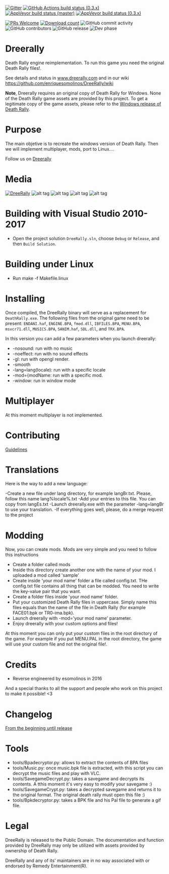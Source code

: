 [![Gitter](https://img.shields.io/gitter/room/DAVFoundation/DAV-Contributors.svg)](https://gitter.im/DreeRally-deathrally/community#)
[![GitHub Actions build status (0.3.x)](https://github.com/enriquesomolinos/DreeRally/workflows/CI/badge.svg?branch=0.3.x)](https://github.com/enriquesomolinos/DreeRally/actions?query=branch:0.3.x)
[![AppVeyor build status (master)](https://ci.appveyor.com/api/projects/status/u7idbsek3njnh648/branch/master?svg=true&passingText=master%20-%20OK&failingText=master%20-%20Fails)](https://ci.appveyor.com/project/enriquesomolinos/dreerally/branch/master)
[![AppVeyor build status (0.3.x)](https://ci.appveyor.com/api/projects/status/u7idbsek3njnh648/branch/0.3.x?svg=true&passingText=0.3.x%20-%20OK&failingText=0.3.x%20-%20Fails)](https://ci.appveyor.com/project/enriquesomolinos/dreerally/branch/0.3.x)

[![PRs Welcome](https://img.shields.io/badge/PRs-welcome-brightgreen.svg)](CONTRIBUTING.md#pull-requests)
[![Download count](https://img.shields.io/github/downloads/enriquesomolinos/dreerally/total.svg)](https://github.com/enriquesomolinos/dreerally/releases)
![GitHub commit activity](https://img.shields.io/github/commit-activity/m/enriquesomolinos/dreerally.svg)
![GitHub contributors](https://img.shields.io/github/contributors/enriquesomolinos/dreerally.svg)
![GitHub release](https://img.shields.io/github/release-pre/enriquesomolinos/dreerally.svg)
![Dev phase](https://img.shields.io/badge/devphase-sentinel-brightgreen.svg)


# Dreerally
Death Rally engine reimplementation. To run this game you need the original Death Rally files!.

See details and status in www.dreerally.com and in our wiki https://github.com/enriquesomolinos/DreeRally/wiki

**Note**, Dreerally requires an original copy of Death Rally for Windows. None of the Death Rally game assets are provided by this project. To get a legitimate copy of the game assets, please refer to the [Windows release of Death Rally](https://www.moddb.com/groups/free-software-initiative/downloads/death-rally-windows-full-version).


# Purpose
The main objetive is to recreate the windows version of Death Rally. Then we will implement multiplayer, mods, port to Linux....

Follow us on [Dreerally](http://www.dreerally.com)


# Media
[![DreeRally](https://i9.ytimg.com/vi/QhzlMt0ZB5Q/mq2.jpg?sqp=CPDMt-kF&rs=AOn4CLBQu1NINV_5aWVEq2LPoegvlnrsKw)](https://www.youtube.com/watch?v=QhzlMt0ZB5Q "DreeRally")
![alt tag](http://www.dreerally.com/wp-content/uploads/2016/12/Captura.jpg)
![alt tag](http://www.dreerally.com/wp-content/uploads/2016/12/Captura2.jpg)
![alt tag](http://www.dreerally.com/wp-content/uploads/2016/12/Captura3.jpg)
![alt tag](http://www.dreerally.com/wp-content/uploads/2016/12/Captura4.jpg)

# Building with Visual Studio 2010-2017
- Open the project solution `DreeRally.sln`, choose `Debug` or `Release`, and then `Build Solution`.

# Building under Linux
- Run make -f Makefile.linux


# Installing
Once compiled, the DreeRally binary will serve as a replacement for `DeathRally.exe`. The following files from the original game need to be present: `ENDANI.haf`, `ENGINE.BPA`, `fmod.dll`, `IBFILES.BPA`,  `MENU.BPA`, `msvcr71.dll`, `MUSICS.BPA`, `SANIM.haf`, `SDL.dll`, and `TRX.BPA`.

In this version you can add a few parameters when you launch dreerally:

- -nosound: run with no music 
- -noeffect: run with no sound effects 
- -gl: run with opengl render. 
- -smooth
- -lang=lang(locale): run with a specific locale
- -mod={modName: run with a specific mod.
- -window: run in window mode

# Multiplayer
At this moment multiplayer is not implemented.

# Contributing
[Guidelines](docs/CONTRIBUTING.md)

# Translations
Here is the way to add a new language:

-Create a new file under lang directory, for example langBr.txt. Please, follow this name lang%locale%.txt
-Add your entries to this file. You can copy from langEs.txt
-Launch dreerally.exe with the parameter -lang=langBr to use your translation.
-If everything goes well, please, do a merge request to the project 

# Modding

Now, you can create mods. Mods are very simple and you need to follow this instructions
- Create a folder called mods
- Inside this directory create another one with the name of your mod. I uploaded a mod called 'sample'
- Create inside 'your mod name' folder a file called config.txt. THe config.txt file contains all thing that can be modded. You need to write the key-value pair that you want.
- Create a folder files inside 'your mod name' folder.
- Put your customized Death Rally files in uppercase. Simply name this files equals than the name of the file in Death Rally (for example FACE01.bpk or TR0-ima.bpk).
- Launch dreerally with -mod='your mod name' parameter.
- Enjoy dreerally with your custom options and files! 

At this moment you can only put your custom files in the root directory of the game. For example if you put MENU.PAL in the root directory, the game will use your custom file and not the original file!.


# Credits
- Reverse engineered by esomolinos in 2016

And a special thanks to all the support and people who work on this project to make it possible! <3

# Changelog
[From the beginning until release](docs/CHANGELOG.md)

# Tools
    
- tools/Bpadecryptor.py: allows to extract the contents of BPA files
- tools/Music.py: once music.bpk file is extracted, with this script you can decrypt the music files and play with VLC.
- tools/SavegameDecrypt.py: takes a savegame and decrypts its contents. A tthis moment it's very easy to modify your savegame :)
- tools/SavegameCrypt.py: takes a decrypted savegame and returns it to the original format. The original death rally must open this file :)
- tools/Bpkdecryptor.py: takes a BPK file and his Pal file to generate a gif file.


# Legal
DreeRally is released to the Public Domain. The documentation and function provided by DreeRally may only be utilized with assets provided by ownership of Death Rally.

DreeRally and any of its' maintainers are in no way associated with or endorsed by Remedy Entertainment(R).

